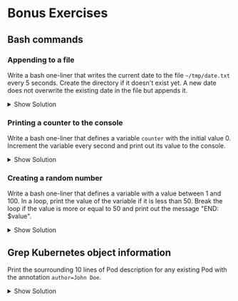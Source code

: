 # Bonus Exercises

## Bash commands

### Appending to a file

Write a bash one-liner that writes the current date to the file `~/tmp/date.txt` every 5 seconds. Create the directory if it doesn't exist yet. A new date does not overwrite the existing date in the file but appends it.

<details><summary>Show Solution</summary>
<p>

```
if [ ! -d ~/tmp ]; then mkdir -p ~/tmp; fi; while true; do echo $(date) >> ~/tmp/date.txt; sleep 5; done;
```

</p>
</details>

### Printing a counter to the console

Write a bash one-liner that defines a variable `counter` with the initial value 0. Increment the variable every second and print out its value to the console.

<details><summary>Show Solution</summary>
<p>

```
counter=0; while true; do counter=$((counter+1)); echo "$counter"; sleep 1; done;
```

</p>
</details>

### Creating a random number

Write a bash one-liner that defines a variable with a value between 1 and 100. In a loop, print the value of the variable if it is less than 50. Break the loop if the value is more or equal to 50 and print out the message "END: $value".

<details><summary>Show Solution</summary>
<p>

```
while true; do random=$(((RANDOM % 100) + 1)); if [ $random -le 50 ]; then echo "$random"; else echo "END: $random"; break; fi; sleep 1; done;
```

</p>
</details>

## Grep Kubernetes object information

Print the sourrounding 10 lines of Pod description for any existing Pod with the annotation `author=John Doe`.

<details><summary>Show Solution</summary>
<p>

```
kubectl describe pods | grep -C 10 "author=John Doe"
```

</p>
</details>